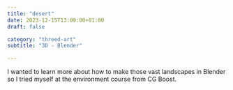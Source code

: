 ```yaml
---
title: "desert"
date: 2023-12-15T13:00:00+01:00
draft: false

category: "threed-art"
subtitle: "3D - Blender"

---
```


I wanted to learn more about how to make those vast landscapes in Blender so I tried myself at the environment course from CG Boost.
